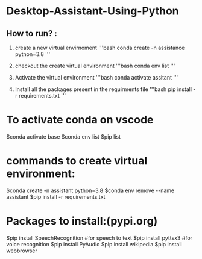 # Desktop-Assistant-Using-Python

## How to run? :

1. create a new virtual envirnoment
'''bash
conda create -n assistance python=3.8
'''

2. checkout the create virtual environment
'''bash
conda env list
'''
3. Activate the virtual environment
'''bash
conda activate assitant
'''
4. Install all the packages present in the requirments file
'''bash
pip install -r requirements.txt
'''










# To activate conda on vscode
$conda activate base
$conda env list
$pip list 

# commands to create virtual environment:
$conda create -n assistant python=3.8
$conda env remove --name assistant
$pip install -r requirements.txt

# Packages to install:(pypi.org)

$pip install SpeechRecognition #for speech to text
$pip install pyttsx3 #for voice recognition 
$pip install PyAudio 
$pip install wikipedia
$pip install webbrowser






